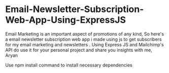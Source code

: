 # Email-Newsletter-Subscription-Web-App-Using-ExpressJS
Email Marketing is an important aspect of promotions of any kind,
So here's a email newsletter subscription web app i made using js to get subscribers for my email marketing and newsletters . 
Using Express JS and Mailchimp's API do use it for your personal project and share you insights with me,
Aryan

Use npm install command to install necessary dependencies
